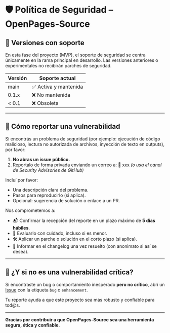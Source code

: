 # 🛡️ Política de Seguridad – OpenPages-Source

## 🔢 Versiones con soporte

En esta fase del proyecto (MVP), el soporte de seguridad se centra únicamente en la rama principal en desarrollo. Las versiones anteriores o experimentales no recibirán parches de seguridad.

| Versión | Soporte actual       |
| ------- | -------------------- |
| main    | ✅ Activa y mantenida |
| 0.1.x   | ❌ No mantenida       |
| < 0.1   | ❌ Obsoleta           |

---

## 📣 Cómo reportar una vulnerabilidad

Si encontrás un problema de seguridad (por ejemplo: ejecución de código malicioso, lectura no autorizada de archivos, inyección de texto en outputs), por favor:

1. **No abras un issue público.**
2. Reportalo de forma privada enviando un correo a:
   📩 [xxx](mailto:xxx) *(o usa el canal de Security Advisories de GitHub)*

Incluí por favor:

* Una descripción clara del problema.
* Pasos para reproducirlo (si aplica).
* Opcional: sugerencia de solución o enlace a un PR.

Nos comprometemos a:

* 📬 Confirmar la recepción del reporte en un plazo máximo de **5 días hábiles**.
* 📌 Evaluarlo con cuidado, incluso si es menor.
* 🛠️ Aplicar un parche o solución en el corto plazo (si aplica).
* 📢 Informar en el changelog una vez resuelto (con anonimato si así se desea).

---

## 🧠 ¿Y si no es una vulnerabilidad crítica?

Si encontraste un bug o comportamiento inesperado **pero no crítico**, abrí un [Issue](https://github.com/diegoabeltran16/OpenPages-Source/issues) con la etiqueta `bug` o `enhancement`.

Tu reporte ayuda a que este proyecto sea más robusto y confiable para tod\@s.

---

**Gracias por contribuir a que OpenPages-Source sea una herramienta segura, ética y confiable.**
